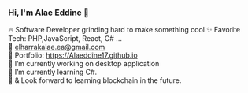 ### Hi, I'm Alae Eddine 👋

🔥 Software Developer grinding hard to make something cool
✨ Favorite Tech: PHP,JavaScript, React, C# ...<br>
📧 elharrakalae.ea@gmail.com<br>
🎨 Portfolio: https://Alaeddine17.github.io<br>
🔭 I’m currently working on desktop application<br>
🌱 I’m currently learning C#.<br>
🌱 & Look forward to learning blockchain in the future.
